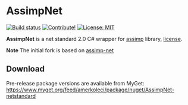 # AssimpNet

[![Build status](https://ci.appveyor.com/api/projects/status/4p0q2qmpko3m7vmy?svg=true)](https://ci.appveyor.com/project/amerkoleci/assimp-net)
[![Contribute!](https://img.shields.io/badge/contributions-welcome-brightgreen.svg?style=flat)](https://github.com/amerkoleci/assimp-net/issues)
[![License: MIT](https://img.shields.io/badge/License-MIT-yellow.svg)](https://github.com/amerkoleci/assimp-net/blob/master/LICENSE)

**AssimpNet** is a net standard 2.0 C# wrapper for [assimp](https://github.com/assimp/assimp) library, [license](https://github.com/assimp/assimp/blob/master/LICENSE).

**Note** The initial fork is based on [assimp-net](https://github.com/assimp/assimp-net)

## Download
Pre-release package versions are available from MyGet: https://www.myget.org/feed/amerkoleci/package/nuget/AssimpNet-netstandard
